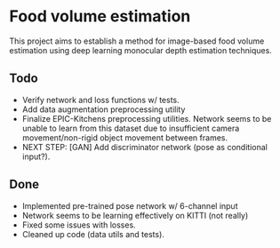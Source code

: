 # Food volume estimation
This project aims to establish a method for image-based food volume estimation
using deep learning monocular depth estimation techniques.

## Todo
- Verify network and loss functions w/ tests.
- Add data augmentation preprocessing utility
- Finalize EPIC-Kitchens preprocessing utilities. Network seems to be unable
  to learn from this dataset due to insufficient camera movement/non-rigid 
  object movement between frames.
- NEXT STEP: [GAN] Add discriminator network (pose as conditional input?).

## Done
- Implemented pre-trained pose network w/ 6-channel input
- Network seems to be learning effectively on KITTI (not really)
- Fixed some issues with losses.
- Cleaned up code (data utils and tests).
